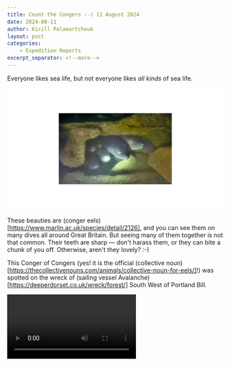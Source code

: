 ```yaml
---
title: Count the Congers :-) 11 August 2024
date: 2024-08-11
author: Kirill Palamartchouk
layout: post
categories:
    - Expedition Reports
excerpt_separator: <!--more-->
---
```


Everyone likes sea life, but not everyone likes *all kinds* of sea life. 

![](/assets/images/2024-08-11-congers.jpg)

These beauties are (conger
eels)[https://www.marlin.ac.uk/species/detail/2126], and you can see them on
many dives all around Great Britain. But seeing many of them together is not
that common. Their teeth are sharp — don't harass them, or they can bite a chunk
of you off. Otherwise, aren't they lovely? :-)

This Conger of Congers (yes! it is the official (collective
noun)[https://thecollectivenouns.com/animals/collective-noun-for-eels/]!) was
spotted on the wreck of (sailing vessel
Avalanche)[https://deeperdorset.co.uk/wreck/forest/] South West of Portland Bill.

<!--more-->

<video src="/assets/videos/2024-08-11-congers.mp4" controls>
Your browser does not support the video tag.
</video>

